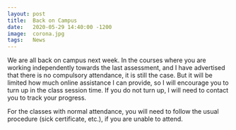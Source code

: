 ```yaml
---
layout: post
title:  Back on Campus
date:   2020-05-29 14:40:00 -1200
image:  corona.jpg
tags:   News
---
```


We are all back on campus next week. In the courses where you are working independently towards the last assessment, and I have advertised that there is no compulsory attendance, it is still the case. But it will be limited how much online assistance I can provide, so I will encourage you to turn up in the class session time. If you do not turn up, I will need to contact you to track your progress.

For the classes with normal attendance, you will need to follow the usual procedure (sick certificate, etc.), if you are unable to attend.
